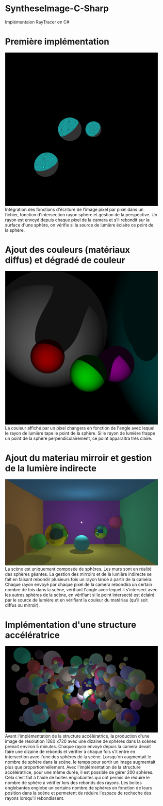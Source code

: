 # SyntheseImage-C-Sharp
Implémentaion RayTracer en C#

# Première implémentation
<img src="Resultats/first_implementation.png">
Intégration des fonctions d'écriture de l'image pixel par pixel dans un fichier, fonction d'intersection rayon sphère et gestion de la perspective. Un rayon est envoyé depuis chaque pixel de la camera et s'il rebondit sur la surface d'une sphère, on vérifie si la source de lumière éclaire ce point de la sphère.

# Ajout des couleurs (matériaux diffus) et dégradé de couleur
<img src="Resultats/colors%26shadows.png">
La couleur affiché par un pixel changera en fonction de l'angle avec lequel le rayon de lumière tape le point de la sphère. Si le rayon de lumière frappe un point de la sphère perpendiculairement, ce point apparaitra très claire.

# Ajout du materiau mirroir et gestion de la lumière indirecte
<img src="Resultats/mirroir%26lumiere%26lumiere_indirecte.png">
La scène est uniquement composée de sphères. Les murs sont en réalité des sphères géantes. La gestion des mirroirs et de la lumière indirecte se fait en faisant rebondir plusieurs fois un rayon lancé à partir de la caméra. Chaque rayon envoyé par chaque pixel de la camera rebondira un certain nombre de fois dans la scène, vérifiant l'angle avec lequel il s'intersect avec les autres sphères de la scène, en vérifiant si le point intersecté est éclairé par le source de lumière et en vérifiant la couleur du matériau (qu'il soit diffus ou mirroir).

# Implémentation d'une structure accélératrice
<img src="Resultats/spheres_structure_acceleratrice.png">
Avant l'implémentation de la structure accélératrice, la production d'une image de résolution 1280 x720 avec une dizaine de sphères dans la scènes prenait environ 5 minutes. Chaque rayon envoyé depuis la camera devait faire une dizaine de rebonds et vérifier à chaque fois s'il entre en intersection avec l'une des sphères de la scène. Lorsqu'on augmentait le nombre de sphère dans la scène, le temps pour sortir un image augmentait plus que proportionnellement. 
Avec l'implémentation de la structure accélératrice, pour une même durée, il est possible de gérer 200 sphères. Cela s'est fait à l'aide de boites englobantes qui ont permis de réduire le nombre de sphère à vérifier lors des rebonds des rayons. Les boites englobantes englobe un certains nombre de sphères en fonction de leurs position dans la scène et permetent de réduire l'espace de recheche des rayons lorsqu'il rebondissent.


